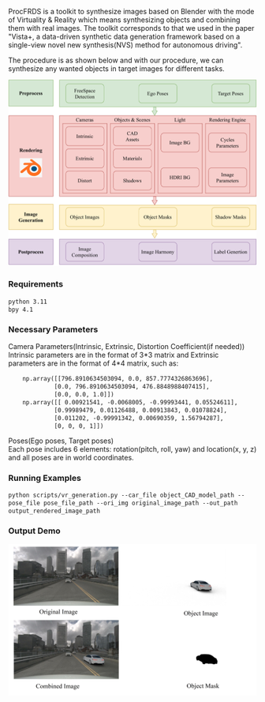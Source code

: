 ProcFRDS is a toolkit to synthesize images based on Blender with the mode of Virtuality & Reality which means synthesizing objects and combining them with real images. The toolkit corresponds to that we used in the paper "Vista+, a data-driven synthetic data generation framework based on a single-view novel new synthesis(NVS) method for autonomous driving".

The procedure is as shown below and with our procedure, we can synthesize any wanted objects in target images for different tasks.

![Example Image](demo/procedure.png)

### Requirements
    python 3.11
    bpy 4.1
### Necessary Parameters
Camera Parameters(Intrinsic, Extrinsic, Distortion Coefficient(if needed)) <br>
Intrinsic parameters are in the format of 3\*3 matrix and Extrinsic parameters are in the format of 4\*4 matrix, such as: <br>
``` 
    np.array([[796.8910634503094, 0.0, 857.7774326863696], 
             [0.0, 796.8910634503094, 476.8848988407415], 
             [0.0, 0.0, 1.0]]) 
    np.array([[ 0.00921541, -0.0068005, -0.99993441, 0.05524611], 
             [0.99989479, 0.01126488, 0.00913843, 0.01078824], 
             [0.011202, -0.99991342, 0.00690359, 1.56794287], 
             [0, 0, 0, 1]]) 
```

Poses(Ego poses, Target poses) <br>
Each pose includes 6 elements: rotation(pitch, roll, yaw) and location(x, y, z) and all poses are in world coordinates.
### Running Examples
    python scripts/vr_generation.py --car_file object_CAD_model_path --pose_file pose_file_path --ori_img original_image_path --out_path output_rendered_image_path
### Output Demo
![Demo Image](demo/demo.png)
